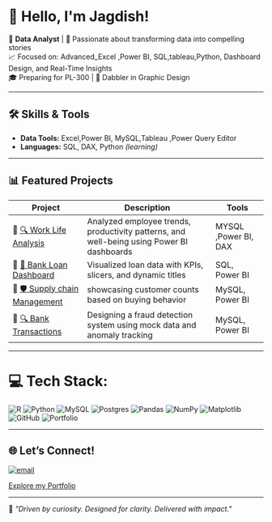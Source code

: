 # 👋 Hello, I'm Jagdish!

🎯 **Data Analyst** | 🧠 Passionate about transforming data into compelling stories  
📈 Focused on: Advanced_Excel ,Power BI, SQL,tableau,Python, Dashboard Design, and Real-Time Insights  
🎓 Preparing for PL-300 | 🎨 Dabbler in Graphic Design  

---

## 🛠️ Skills & Tools

- **Data Tools:** Excel,Power BI, MySQL,Tableau ,Power Query Editor  
- **Languages:** SQL, DAX, Python *(learning)*

  
---

## 📊 Featured Projects

| Project | Description | Tools |
|--------|-------------|-------|
|📂 [🔍 Work Life Analysis](https://github.com/Jagdish-Bhandari/Work_life_analysis.git) | Analyzed employee trends, productivity patterns, and well-being using Power BI dashboards | MYSQL ,Power BI, DAX |
|📂 [🏦 Bank Loan Dashboard](https://github.com/Jagdish-Bhandari/Bank_Loan_Analysis.git) | Visualized loan data with KPIs, slicers, and dynamic titles | SQL, Power BI |
|📂 [🛡️ Supply chain Management](https://github.com/Jagdish-Bhandari/Supply-Chain-Dynamic-Dashboard.git) | showcasing customer counts based on buying behavior | MySQL, Power BI |
|📂 [🔍 Bank Transactions](#) | Designing a fraud detection system using mock data and anomaly tracking  | MySQL, Power BI |


---


# 💻 Tech Stack:
![R](https://img.shields.io/badge/r-%23276DC3.svg?style=for-the-badge&logo=r&logoColor=white) ![Python](https://img.shields.io/badge/python-3670A0?style=for-the-badge&logo=python&logoColor=ffdd54) ![MySQL](https://img.shields.io/badge/mysql-4479A1.svg?style=for-the-badge&logo=mysql&logoColor=white) ![Postgres](https://img.shields.io/badge/postgres-%23316192.svg?style=for-the-badge&logo=postgresql&logoColor=white) ![Pandas](https://img.shields.io/badge/pandas-%23150458.svg?style=for-the-badge&logo=pandas&logoColor=white) ![NumPy](https://img.shields.io/badge/numpy-%23013243.svg?style=for-the-badge&logo=numpy&logoColor=white) ![Matplotlib](https://img.shields.io/badge/Matplotlib-%23ffffff.svg?style=for-the-badge&logo=Matplotlib&logoColor=black) ![GitHub](https://img.shields.io/badge/github-%23121011.svg?style=for-the-badge&logo=github&logoColor=white) ![Portfolio](https://img.shields.io/badge/Portfolio-%23000000.svg?style=for-the-badge&logo=firefox&logoColor=#FF7139)

---

## 🌐 Let’s Connect!

[![email](https://img.shields.io/badge/Email-D14836?logo=gmail&logoColor=white)](mailto:jagdishbhandari0503@gmail.com)

[Explore my Portfolio](https://jagdish-bhandari.github.io/Jagdish_All-project-portfolio/)


---

📌 *"Driven by curiosity. Designed for clarity. Delivered with impact."*
